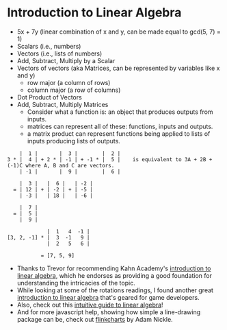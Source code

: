Introduction to Linear Algebra
==============================

* 5x + 7y (linear combination of x and y, can be made equal to gcd(5, 7) = 1)
* Scalars (i.e., numbers)
* Vectors (i.e., lists of numbers)
* Add, Subtract, Multiply by a Scalar
* Vectors of vectors (aka Matrices, can be represented by variables like x and y)
  * row major (a column of rows)
  * column major (a row of columns)
* Dot Product of Vectors
* Add, Subtract, Multiply Matrices
  * Consider what a function is: an object that produces outputs from inputs.
  * matrices can represent all of these: functions, inputs and outputs.
  * a matrix product can represent functions being applied to lists of inputs producing lists of outputs.

```
    |  1 |       |  3 |        |  2 |
3 * |  4 | + 2 * | -1 | + -1 * |  5 |    is equivalent to 3A + 2B + (-1)C where A, B and C are vectors.
    | -1 |       |  9 |        |  6 |

    |  3 |   |  6 |   | -2 |
  = | 12 | + | -2 | + | -5 |
    | -3 |   | 18 |   | -6 |

    |  7 |
  = |  5 |
    |  9 |

             |  1   4  -1 |
[3, 2, -1] * |  3  -1   9 |
             |  2   5   6 |

           = [7, 5, 9]
```

* Thanks to Trevor for recommending Kahn Academy's [introduction to linear algebra](https://www.khanacademy.org/math/linear-algebra), which he endorses as providing a good foundation for understanding the intricacies of the topic.
* While looking at some of the rotations readings, I found another great [introduction to linear algebra](http://blog.wolfire.com/2009/07/linear-algebra-for-game-developers-part-1/) that's geared for game developers.
* Also, check out this [intuitive guide to linear algebra](http://betterexplained.com/articles/linear-algebra-guide/)!
* And for more javascript help, showing how simple a line-drawing package can be, check out [flinkcharts](https://github.com/nicklecoder/flinkCharts) by Adam Nickle.
